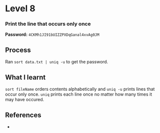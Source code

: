 # Level 8

### Print the line that occurs only once

**Password:** `4CKMh1JI91bUIZZPXDqGanal4xvAg0JM`

## Process
Ran `sort data.txt | uniq -u` to get the password.

## What I learnt
`sort fileName` orders contents alphabetically and `uniq -u` prints lines that occur only once. `uniq` prints each line once no matter how many times it may have occured.

## References
-